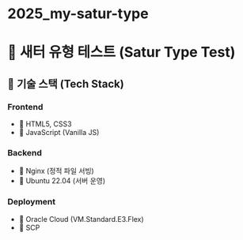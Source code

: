 # 2025_my-satur-type
# 🏡 새터 유형 테스트 (Satur Type Test)


## 🚀 기술 스택 (Tech Stack)
### Frontend
- 🔹 HTML5, CSS3
- 🔹 JavaScript (Vanilla JS)

### Backend
- 🔹 Nginx (정적 파일 서빙)
- 🔹 Ubuntu 22.04 (서버 운영)

### Deployment
- 🔹 Oracle Cloud (VM.Standard.E3.Flex)
- 🔹 SCP
